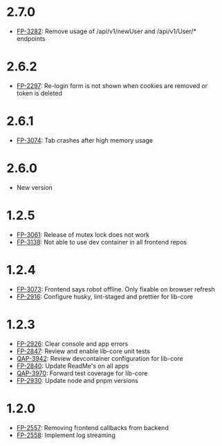 # 2.7.0

- [FP-3282](https://movai.atlassian.net/browse/FP-3282): Remove usage of /api/v1/newUser and /api/v1/User/\* endpoints

# 2.6.2

- [FP-2297](https://movai.atlassian.net/browse/FP-2297): Re-login form is not shown when cookies are removed or token is deleted

# 2.6.1

- [FP-3074](https://movai.atlassian.net/browse/FP-3074): Tab crashes after high memory usage

# 2.6.0

- New version

# 1.2.5

- [FP-3061](https://movai.atlassian.net/browse/FP-3061): Release of mutex lock does not work
- [FP-3138](https://movai.atlassian.net/browse/FP-3138): Not able to use dev container in all frontend repos

# 1.2.4

- [FP-3073](https://movai.atlassian.net/browse/FP-3073): Frontend says robot offline. Only fixable on browser refresh
- [FP-2916](https://movai.atlassian.net/browse/FP-2916): Configure husky, lint-staged and prettier for lib-core

# 1.2.3

- [FP-2926](https://movai.atlassian.net/browse/FP-2926): Clear console and app errors
- [FP-2847](https://movai.atlassian.net/browse/FP-2847): Review and enable lib-core unit tests
- [QAP-3942](https://movai.atlassian.net/browse/QAP-3942): Review devcontainer configuration for lib-core
- [FP-2840](https://movai.atlassian.net/browse/FP-2840): Update ReadMe's on all apps
- [QAP-3970](https://movai.atlassian.net/browse/QAP-3970): Forward test coverage for lib-core
- [FP-2930](https://movai.atlassian.net/browse/FP-2930): Update node and pnpm versions

# 1.2.0

- [FP-2557](https://movai.atlassian.net/browse/FP-2557): Removing frontend callbacks from backend
- [FP-2558](https://movai.atlassian.net/browse/FP-2558): Implement log streaming
